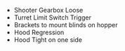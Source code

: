 - Shooter Gearbox Loose
- Turret Limit Switch Trigger
- Brackets to mount blinds on hopper
- Hood Regression
- Hood Tight on one side